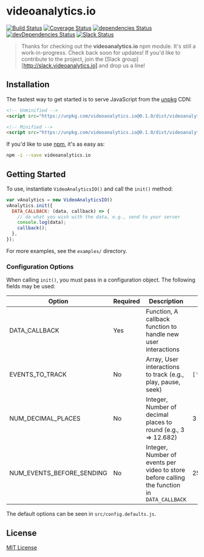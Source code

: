 # videoanalytics.io

[![Build Status](https://img.shields.io/travis/videoanalyticsio/videoanalytics.io/master.svg)](https://travis-ci.org/videoanalyticsio/videoanalytics.io) [![Coverage Status](https://img.shields.io/coveralls/videoanalyticsio/videoanalytics.io/master.svg)](https://coveralls.io/github/videoanalyticsio/videoanalytics.io?branch=master) [![dependencies Status](https://img.shields.io/david/videoanalyticsio/videoanalytics.io.svg)](https://david-dm.org/videoanalyticsio/videoanalytics.io) [![devDependencies Status](https://img.shields.io/david/dev/videoanalyticsio/videoanalytics.io.svg)](https://david-dm.org/videoanalyticsio/videoanalytics.io?type=dev) [![Slack Status](http://slack.videoanalytics.io/badge.svg)](http://slack.videoanalytics.io)

> Thanks for checking out the **videoanalytics.io** npm module. It's still a work-in-progress. Check back soon for updates!
> If you'd like to contribute to the project, join the [Slack group][http://slack.videoanalytics.io] and drop us a line!

## Installation

The fastest way to get started is to serve JavaScript from the [unpkg](https://unpkg.com/) CDN:

```html
<!-- Unminified -->
<script src="https://unpkg.com/videoanalytics.io@0.1.0/dist/videoanalytics.io.js"></script>

<!-- Minified -->
<script src="https://unpkg.com/videoanalytics.io@0.1.0/dist/videoanalytics.io.min.js"></script>
```

If you'd like to use [npm](https://www.npmjs.com/), it's as easy as:

```sh
npm -i --save videoanalytics.io
```

## Getting Started

To use, instantiate `VideoAnalyticsIO()` and call the `init()` method:

```javascript
var vAnalytics = new VideoAnalyticsIO()
vAnalytics.init({
  DATA_CALLBACK: (data, callback) => {
    // do what you wish with the data, e.g., send to your server
    console.log(data);
    callback();
  },
});
```

For more examples, see the `examples/` directory.

### Configuration Options
When calling `init()`, you must pass in a configuration object. The following fields may be used:

| Option | Required | Description | Default |
| ------ | ---------| ----------- | ------- |
| DATA_CALLBACK | Yes | Function, A callback function to handle new user interactions | |
| EVENTS_TO_TRACK | No | Array, User interactions to track (e.g., play, pause, seek) | `['loaded','end','seek','play','pause','volumeChange']` |
| NUM_DECIMAL_PLACES | No | Integer, Number of decimal places to round (e.g., 3 => 12.682) | 3 |
| NUM_EVENTS_BEFORE_SENDING | No | Integer, Number of events per video to store before calling the function in `DATA_CALLBACK` | 25 |

The default options can be seen in `src/config.defaults.js`.

## License
[MIT License](LICENSE.md)

